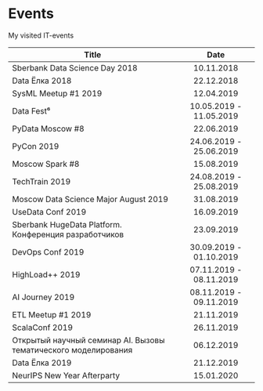 # Events

My visited IT-events

| Title | Date |
| --- | :---: |
| Sberbank Data Science Day 2018 | 10.11.2018 |
| Data Ёлка 2018 | 22.12.2018 |
| SysML Meetup #1 2019 | 12.04.2019 |
| Data Fest⁶ | 10.05.2019 - 11.05.2019 |
| PyData Moscow #8 | 22.06.2019 |
| PyCon 2019 | 24.06.2019 - 25.06.2019 |
| Moscow Spark #8 | 15.08.2019 |
| TechTrain 2019 | 24.08.2019 - 25.08.2019 |
| Moscow Data Science Major August 2019 | 31.08.2019 |
| UseData Conf 2019 | 16.09.2019 |
| Sberbank HugeData Platform. Конференция разработчиков | 23.09.2019 |
| DevOps Conf 2019 | 30.09.2019 - 01.10.2019 |
| HighLoad++ 2019 | 07.11.2019 - 08.11.2019 |
| AI Journey 2019 | 08.11.2019 - 09.11.2019 |
| ETL Meetup #1 2019 | 21.11.2019 |
| ScalaConf 2019 | 26.11.2019 |
| Открытый научный семинар AI. Вызовы тематического моделирования | 06.12.2019 |
| Data Ёлка 2019 | 21.12.2019 |
| NeurIPS New Year Afterparty | 15.01.2020 |
